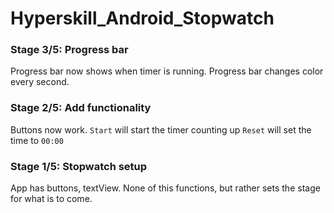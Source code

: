 # Hyperskill_Android_Stopwatch

### Stage 3/5: Progress bar

Progress bar now shows when timer is running.
Progress bar changes color every second.

### Stage 2/5: Add functionality

Buttons now work. 
`Start` will start the timer counting up
`Reset` will set the time to `00:00`

### Stage 1/5: Stopwatch setup

App has buttons, textView. None of this functions, but rather sets the stage for what is to come.